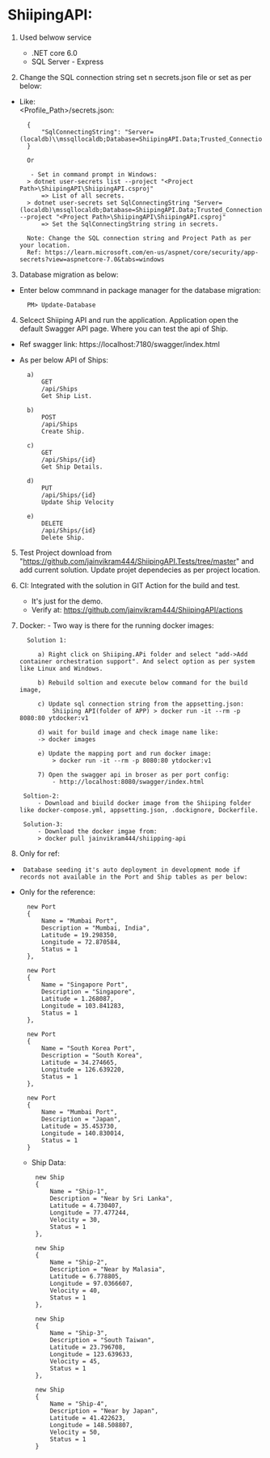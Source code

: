 # ShiipingAPI: 

1) Used belwow service
    - .NET core 6.0
    - SQL Server - Express

2) Change the SQL connection string set n secrets.json file or set as per below:
- Like:  
        <Profile_Path>/secrets.json:

        {
            "SqlConnectingString": "Server=(localdb)\\mssqllocaldb;Database=ShiipingAPI.Data;Trusted_Connection=True;MultipleActiveResultSets=true"
        }

        Or

         - Set in command prompt in Windows:
        > dotnet user-secrets list --project "<Project Path>\ShiipingAPI\ShiipingAPI.csproj"
            => List of all secrets.
        > dotnet user-secrets set SqlConnectingString "Server=(localdb)\mssqllocaldb;Database=ShiipingAPI.Data;Trusted_Connection=True;MultipleActiveResultSets=true" --project "<Project Path>\ShiipingAPI\ShiipingAPI.csproj"
            => Set the SqlConnectingString string in secrets.

        Note: Change the SQL connection string and Project Path as per your location.
        Ref: https://learn.microsoft.com/en-us/aspnet/core/security/app-secrets?view=aspnetcore-7.0&tabs=windows

3) Database migration as below:
- Enter below commnand in package manager for the database migration:

        PM> Update-Database

4) Selcect Shiiping API and run the application. Application open the default Swagger API page.  Where you can test the api of Ship.
- Ref swagger link: https://localhost:7180/swagger/index.html
- As per below API of Ships:

        a)
            GET
            ​/api​/Ships
            Get Ship List.

        b) 
            POST
            ​/api​/Ships
            Create Ship.

        c) 
            GET
            ​/api​/Ships​/{id}
            Get Ship Details.

        d) 
            PUT
            ​/api​/Ships​/{id}
            Update Ship Velocity

        e) 
            DELETE
            ​/api​/Ships​/{id}
            Delete Ship.
        
5) Test Project download from "https://github.com/jainvikram444/ShiipingAPI.Tests/tree/master" and add current solution. Update projet dependecies as per project location.

6) CI: Integrated with the solution in GIT Action for the build and test.
    - It's just for the demo.
    - Verify at: https://github.com/jainvikram444/ShiipingAPI/actions

7) Docker:
         - Two way is there for the running docker images:

         Solution 1:

            a) Right click on Shiiping.APi folder and select "add->Add container orchestration support". And select option as per system like Linux and Windows. 

            b) Rebuild soltion and execute below command for the build image,

            c) Update sql connection string from the appsetting.json: 
                Shiiping API(folder of APP) > docker run -it --rm -p 8080:80 ytdocker:v1

            d) wait for build image and check image name like:
            -> docker images

            e) Update the mapping port and run docker image:
                > docker run -it --rm -p 8080:80 ytdocker:v1

            7) Open the swagger api in broser as per port config:
                - http://localhost:8080/swagger/index.html

        Soltion-2:
            - Download and biuild docker image from the Shiiping folder like docker-compose.yml, appsetting.json, .dockignore, Dockerfile.

        Solution-3:
            - Download the docker imgae from:
            > docker pull jainvikram444/shiipping-api

8) Only for ref: 
 -      Database seeding it's auto deployment in development mode if records not available in the Port and Ship tables as per below:
- Only for the reference:  

        new Port
        {
            Name = "Mumbai Port",
            Description = "Mumbai, India",
            Latitude = 19.298350,
            Longitude = 72.870584,
            Status = 1
        },

        new Port
        {
            Name = "Singapore Port",
            Description = "Singapore",
            Latitude = 1.268087,
            Longitude = 103.841283,
            Status = 1
        },

        new Port
        {
            Name = "South Korea Port",
            Description = "South Korea",
            Latitude = 34.274665,
            Longitude = 126.639220,
            Status = 1
        },

        new Port
        {
            Name = "Mumbai Port",
            Description = "Japan",
            Latitude = 35.453730,
            Longitude = 140.830014,
            Status = 1
        }

    -  Ship Data:

            new Ship
            {
                Name = "Ship-1",
                Description = "Near by Sri Lanka",
                Latitude = 4.730407,
                Longitude = 77.477244,
                Velocity = 30,
                Status = 1
            },

            new Ship
            {
                Name = "Ship-2",
                Description = "Near by Malasia",
                Latitude = 6.778805,
                Longitude = 97.0366607,
                Velocity = 40,
                Status = 1
            },

            new Ship
            {
                Name = "Ship-3",
                Description = "South Taiwan",
                Latitude = 23.796708,
                Longitude = 123.639633,
                Velocity = 45,
                Status = 1
            },

            new Ship
            {
                Name = "Ship-4",
                Description = "Near by Japan",
                Latitude = 41.422623,
                Longitude = 148.508807,
                Velocity = 50,
                Status = 1
            }
                
        


